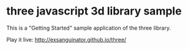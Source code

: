 # three javascript 3d library sample

This is a "Getting Started" sample application of the three library.

Play it live: http://exsanguinator.github.io/three/
